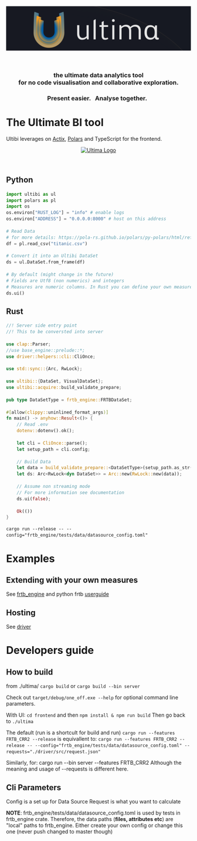 
<br>

<p align="center">
    <a href="https://ultimabi.uk/" target="_blank">
    <img width="900" src="/img/logo.png" alt="Ultima Logo">
    </a>
</p>
<br>

<h3 align="center">the ultimate data analytics tool <br> for no code visualisation and collaborative exploration.</h3>

<h3 align="center">Present easier. &nbsp; Analyse together. &nbsp; </h3>

# The Ultimate BI tool
Ultibi leverages on [Actix](https://github.com/actix/actix-web), [Polars](https://github.com/pola-rs/polars) and TypeScript for the frontend. 
<br>

<p align="center">
    <a href="https://frtb.demo.ultimabi.uk/" target="_blank">
    <img width="900" src="/img/titanic_gif.gif" alt="Ultima Logo">
    </a>
</p>

<br>

## Python
```python
import ultibi as ul
import polars as pl
import os
os.environ["RUST_LOG"] = "info" # enable logs
os.environ["ADDRESS"] = "0.0.0.0:8000" # host on this address

# Read Data
# for more details: https://pola-rs.github.io/polars/py-polars/html/reference/api/polars.read_csv.html
df = pl.read_csv("titanic.csv")

# Convert it into an Ultibi DataSet
ds = ul.DataSet.from_frame(df)

# By default (might change in the future)
# Fields are Utf8 (non numerics) and integers
# Measures are numeric columns. In Rust you can define your own measures
ds.ui()
```

## Rust
```rust
//! Server side entry point
//! This to be conversted into server

use clap::Parser;
//use base_engine::prelude::*;
use driver::helpers::cli::CliOnce;

use std::sync::{Arc, RwLock};

use ultibi::{DataSet, VisualDataSet};
use ultibi::acquire::build_validate_prepare;

pub type DataSetType = frtb_engine::FRTBDataSet;

#[allow(clippy::uninlined_format_args)]
fn main() -> anyhow::Result<()> {
    // Read .env
    dotenv::dotenv().ok();

    let cli = CliOnce::parse();
    let setup_path = cli.config;

    // Build Data
    let data = build_validate_prepare::<DataSetType>(setup_path.as_str(),true, true);
    let ds: Arc<RwLock<dyn DataSet>> = Arc::new(RwLock::new(data));
    
    // Assume non streaming mode
    // For more information see documentation
    ds.ui(false);

    Ok(())
}
```
```cargo run --release -- --config="frtb_engine/tests/data/datasource_config.toml"```

# Examples
## Extending with your own measures
See [frtb_engine](https://github.com/ultima-ib/ultima/tree/master/frtb_engine) and python frtb [userguide](https://ultimabi.uk/ultibi-frtb-book/)
## Hosting
See [driver](https://github.com/ultima-ib/ultima/tree/master/driver) 

# Developers guide

## How to build
from ./ultima/
```cargo build``` or ```cargo build --bin server```

Check out ```target/debug/one_off.exe --help``` for optional command line parameters.

With UI:
```cd frontend``` and then ```npm install & npm run build```
Then go back to ```./ultima```

The default (run is a shortcult for build and run)
```cargo run --features FRTB_CRR2 --release```
is equivallent to:
```cargo run --features FRTB_CRR2 --release -- --config="frtb_engine/tests/data/datasource_config.toml" --requests="./driver/src/request.json"```

Similarly, for:
cargo run --bin server --features FRTB_CRR2
Although the meaning and usage of --requests is different here.

## Cli Parameters
Config is a set up for Data Source
Request is what you want to calculate

**NOTE**: frtb_engine/tests/data/datasource_config.toml is used by tests in frtb_engine crate. Therefore, the data paths (**files, attributes etc**) are "local" paths to frtb_engine. Either create your own config or change this one (never push changed to master though)
